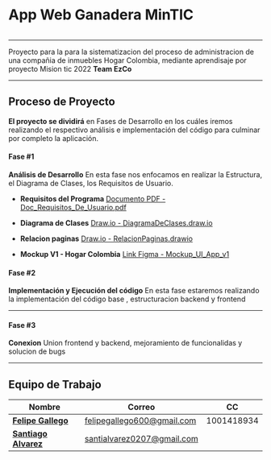 # App Web Ganadera MinTIC

<p align="center">
  <img src="">
    <br>    
</p>

---

Proyecto para la para la sistematizacion del proceso de administracion de una compañia de inmuebles Hogar Colombia, mediante aprendisaje por proyecto Mision tic 2022 **Team EzCo**

---

## Proceso de Proyecto

**El proyecto se dividirá** en Fases de Desarrollo en los cuáles iremos realizando el respectivo análisis e implementación del código para culminar por completo la aplicación.

#### Fase #1

**Análisis de Desarrollo** En esta fase nos enfocamos en realizar la Estructura, el Diagrama de Clases, los Requisitos de Usuario.

- **Requisitos del Programa** [Documento PDF - Doc_Requisitos_De_Usuario.pdf]()
- **Diagrama de Clases** [Draw.io - DiagramaDeClases.draw.io](https://drive.google.com/file/d/15YQ1Pjvsx-hMFZ45h_QGGHqNLzXjobLQ/view?usp=sharing)

- **Relacion paginas** [Draw.io - RelacionPaginas.drawio](https://drive.google.com/file/d/19YbADFk-yxqDse7gbhBWcBXPOX-ZyHxd/view?usp=sharing)

- **Mockup V1 - Hogar Colombia** [Link Figma - Mockup_UI_App_v1](https://www.figma.com/file/44MNNIYlfdSeOqHc2Po3rV/MisionTic4?node-id=0%3A1)

#### Fase #2

**Implementación y Ejecución del código** En esta fase estaremos realizando la implementación del código base , estructuracion backend y frontend


---

#### Fase #3

**Conexion** Union frontend y backend, mejoramiento de funcionalidas y solucion de bugs

---

## Equipo de Trabajo

| Nombre                                                        |            Correo             | CC             |
---------------------------------------------------------------------------------------- | ----------------------------------------------------------------------| ----------------------------------------------------------------------|
| [**Felipe Gallego**](https://github.com/felipegallegoramirez) |  felipegallego600@gmail.com   |   1001418934           |
| [**Santiago Alvarez**](https://github.com/santialvarez0207) |  santialvarez0207@gmail.com    |              |
